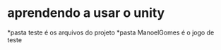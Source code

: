 # aprendendo a usar o unity
*pasta teste é os arquivos do projeto 
*pasta ManoelGomes é o jogo de teste
